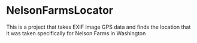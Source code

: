 # NelsonFarmsLocator
This is a project that takes EXIF image GPS data and finds the location that it was taken specifically for Nelson Farms in Washington
